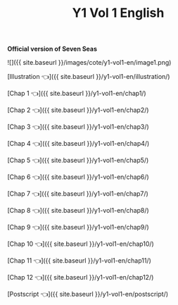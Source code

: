 ﻿---
layout: post
title: Y1 Vol 1 English
---

**Official version of Seven Seas**

![]({{ site.baseurl }}/images/cote/y1-vol1-en/image1.png)

[Illustration 👈]({{ site.baseurl }}/y1-vol1-en/illustration/)

[Chap 1 👈]({{ site.baseurl }}/y1-vol1-en/chap1/)

[Chap 2 👈]({{ site.baseurl }}/y1-vol1-en/chap2/)

[Chap 3 👈]({{ site.baseurl }}/y1-vol1-en/chap3/)

[Chap 4 👈]({{ site.baseurl }}/y1-vol1-en/chap4/)

[Chap 5 👈]({{ site.baseurl }}/y1-vol1-en/chap5/)

[Chap 6 👈]({{ site.baseurl }}/y1-vol1-en/chap6/)

[Chap 7 👈]({{ site.baseurl }}/y1-vol1-en/chap7/)

[Chap 8 👈]({{ site.baseurl }}/y1-vol1-en/chap8/)

[Chap 9 👈]({{ site.baseurl }}/y1-vol1-en/chap9/)

[Chap 10 👈]({{ site.baseurl }}/y1-vol1-en/chap10/)

[Chap 11 👈]({{ site.baseurl }}/y1-vol1-en/chap11/)

[Chap 12 👈]({{ site.baseurl }}/y1-vol1-en/chap12/)

[Postscript 👈]({{ site.baseurl }}/y1-vol1-en/postscript/)